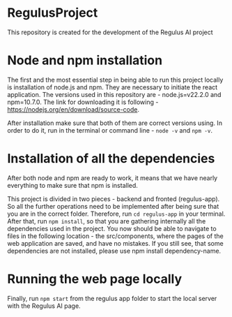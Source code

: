 # RegulusProject

This repository is created for the development of the Regulus AI project

# Node and npm installation

The first and the most essential step in being able to run this project locally is installation of node.js and npm. They are necessary to initiate the react application. The versions used in this repository are -
node.js=v22.2.0 and npm=10.7.0. The link for downloading it is following -  https://nodejs.org/en/download/source-code.

After installation make sure that both of them are correct versions using. In order to do it, run in the terminal or command line - `node -v` and `npm -v`.

# Installation of all the dependencies

After both node and npm are ready to work, it means that we have nearly everything to make sure that npm is installed.

This project is divided in two pieces - backend and fronted (regulus-app). So all the further operations need to be implemented after being sure that you are in the correct folder. Therefore, run `cd regulus-app` in your terminal. After that, run `npm install`, so that you are gathering internally all the dependencies used in the project. You now should be able to navigate to files in the following location - the src/components, where the pages of the web application are saved, and have no mistakes. If you still see, that some dependencies are not installed, please use npm install dependency-name.

# Running the web page locally

Finally, run `npm start` from the regulus app folder to start the local server with the Regulus AI page.